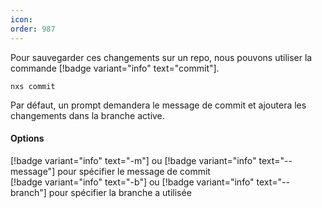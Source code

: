 ```yaml
---
icon: 
order: 987
---
```

Pour sauvegarder ces changements sur un repo, nous pouvons utiliser la commande [!badge variant="info" text="commit"].

```console
nxs commit
```

Par défaut, un prompt demandera le message de commit et ajoutera les changements dans la branche active.
<br>
#### Options

[!badge variant="info" text="-m"] ou [!badge variant="info" text="--message"] pour spécifier le message de commit <br>
[!badge variant="info" text="-b"] ou [!badge variant="info" text="--branch"] pour spécifier la branche a utilisée